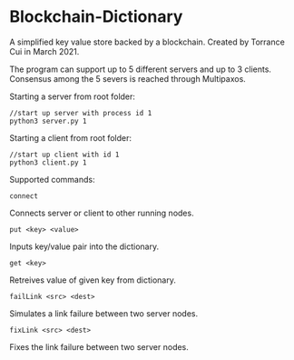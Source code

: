 # Blockchain-Dictionary

A simplified key value store backed by a blockchain. Created by Torrance Cui in March 2021.

The program can support up to 5 different servers and up to 3 clients. Consensus among the 5 severs is reached through Multipaxos.

Starting a server from root folder:
```` 
//start up server with process id 1
python3 server.py 1
```` 

Starting a client from root folder:
```` 
//start up client with id 1
python3 client.py 1
```` 

Supported commands:
```` 
connect
````
Connects server or client to other running nodes.
```` 
put <key> <value>
```` 
Inputs key/value pair into the dictionary.
```` 
get <key>
```` 
Retreives value of given key from dictionary.
```` 
failLink <src> <dest>
```` 
Simulates a link failure between two server nodes.
```` 
fixLink <src> <dest>
```` 
Fixes the link failure between two server nodes.
